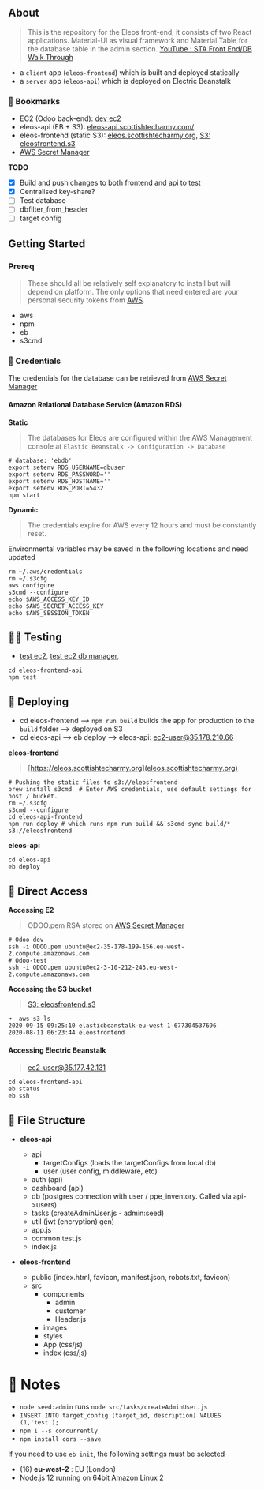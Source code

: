 ## About

> This is the repository for the Eleos front-end, it consists of two React applications. Material-UI as visual framework and Material Table for the database table in the admin section. [YouTube : STA Front End/DB Walk Through](https://www.youtube.com/watch?v=6pwdsKymUD4&feature=youtu.be)

* a `client` app (`eleos-frontend`) which is built and deployed statically
* a `server` app (`eleos-api`) which is deployed on Electric Beanstalk

### 📌 Bookmarks
* EC2 (Odoo back-end): [dev ec2](http://ec2-35-178-199-156.eu-west-2.compute.amazonaws.com/)
* eleos-api (EB + S3): [eleos-api.scottishtecharmy.com/](https://eleos-api.eba-rfdhwwp4.eu-west-2.elasticbeanstalk.com) 
* eleos-frontend (static S3): [eleos.scottishtecharmy.org](https://eleos.scottishtecharmy.org), [S3: eleosfrontend.s3](eleosfrontend.s3-website.eu-north-1.amazonaws.com/) 
* [AWS Secret Manager](https://eu-west-2.console.aws.amazon.com/secretsmanager/home?region=eu-west-2#/listSecrets)

**TODO**
- [x] Build and push changes to both frontend and api to test
- [x] Centralised key-share?
- [ ] Test database
- [ ] dbfilter_from_header
- [ ] target config

## Getting Started

### Prereq
>These should all be relatively self explanatory to install but will depend on platform. The only options that need entered are your personal security tokens from [AWS](https://scottishtecharmy.awsapps.com/start/).

* aws
* npm
* eb
* s3cmd

### 🔐 Credentials

The credentials for the database can be retrieved from [AWS Secret Manager](https://eu-west-2.console.aws.amazon.com/secretsmanager/home?region=eu-west-2#/listSecrets)

#### Amazon Relational Database Service (Amazon RDS)
**Static**

> The databases for Eleos are configured within the AWS Management console at `Elastic Beanstalk -> Configuration -> Database`

```
# database: 'ebdb'
export setenv RDS_USERNAME=dbuser
export setenv RDS_PASSWORD='' 
export setenv RDS_HOSTNAME=''
export setenv RDS_PORT=5432
npm start
```

**Dynamic**
> The credentials expire for AWS every 12 hours and must be constantly reset. 

Environmental variables may be saved in the following locations and need updated
```
rm ~/.aws/credentials
rm ~/.s3cfg
aws configure
s3cmd --configure
echo $AWS_ACCESS_KEY_ID 
echo $AWS_SECRET_ACCESS_KEY 
echo $AWS_SESSION_TOKEN
```

## 🕵️‍♂️ Testing
 * [test ec2](http://ec2-3-10-212-243.eu-west-2.compute.amazonaws.com/), [test ec2 db manager](http://ec2-3-10-212-243.eu-west-2.compute.amazonaws.com/web/database/manager),

```
cd eleos-frontend-api
npm test
```

## 🚀 Deploying
- cd eleos-frontend --> `npm run build` builds the app for production to the `build` folder --> deployed on S3
- cd eleos-api --> eb deploy --> eleos-api: ec2-user@35.178.210.66

**eleos-frontend**
>[https://eleos.scottishtecharmy.org](eleos.scottishtecharmy.org)

```
# Pushing the static files to s3://eleosfrontend
brew install s3cmd  # Enter AWS credentials, use default settings for host / bucket.
rm ~/.s3cfg
s3cmd --configure
cd eleos-api-frontend
npm run deploy # which runs npm run build && s3cmd sync build/* s3://eleosfrontend
```

**eleos-api**
```
cd eleos-api
eb deploy
```

## 🚪 Direct Access

**Accessing E2**
>ODOO.pem RSA stored on [AWS Secret Manager](https://eu-west-2.console.aws.amazon.com/secretsmanager/home?region=eu-west-2#/listSecrets)

```
# Odoo-dev
ssh -i ODOO.pem ubuntu@ec2-35-178-199-156.eu-west-2.compute.amazonaws.com
# Odoo-test
ssh -i ODOO.pem ubuntu@ec2-3-10-212-243.eu-west-2.compute.amazonaws.com
```

**Accessing the S3 bucket**
>[S3: eleosfrontend.s3](eleosfrontend.s3-website.eu-north-1.amazonaws.com/) 
```
➜  aws s3 ls
2020-09-15 09:25:10 elasticbeanstalk-eu-west-1-677304537696
2020-08-11 06:23:44 eleosfrontend
```

#### Accessing Electric Beanstalk
> ec2-user@35.177.42.131

```
cd eleos-frontend-api
eb status
eb ssh
```

## :open_file_folder: File Structure

- **eleos-api**
    - api
        - targetConfigs (loads the targetConfigs from local db)
        - user (user config, middleware, etc)
    - auth (api)
    - dashboard (api)
    - db (postgres connection with user / ppe_inventory. Called via api->users)
    - tasks (createAdminUser.js - admin:seed)
    - util (jwt (encryption) gen)
    - app.js
    - common.test.js
    - index.js

- **eleos-frontend**
    - public (index.html, favicon, manifest.json, robots.txt, favicon)
    - src 
        - components
            - admin
            - customer
            - Header.js
        - images
        - styles
        - App (css/js)
        - index (css/js)


# 📝 Notes

* `node seed:admin` runs `node src/tasks/createAdminUser.js`
* `INSERT INTO target_config (target_id, description) VALUES (1,'test');`
* `npm i --s concurrently`
* `npm install cors --save`

If you need to use `eb init`, the following settings must be selected
- (16) **eu-west-2** : EU (London)
- Node.js 12 running on 64bit Amazon Linux 2